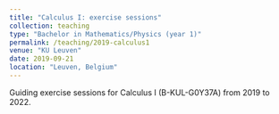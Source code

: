 ```yaml
---
title: "Calculus I: exercise sessions"
collection: teaching
type: "Bachelor in Mathematics/Physics (year 1)"
permalink: /teaching/2019-calculus1
venue: "KU Leuven"
date: 2019-09-21
location: "Leuven, Belgium"
---
```


Guiding exercise sessions for Calculus I (B-KUL-G0Y37A) from 2019 to 2022.